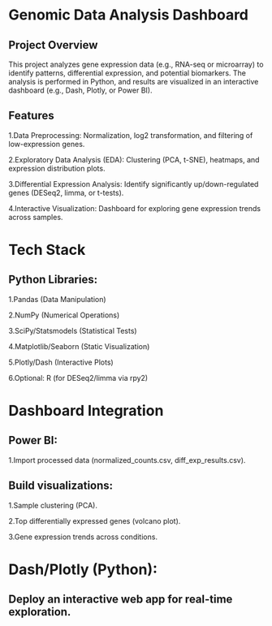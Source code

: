 # Genomic Data Analysis Dashboard

## Project Overview
This project analyzes gene expression data (e.g., RNA-seq or microarray) to identify patterns, differential expression, and potential biomarkers. The analysis is performed in Python, and results are visualized in an interactive dashboard (e.g., Dash, Plotly, or Power BI).

## Features

1.Data Preprocessing: Normalization, log2 transformation, and filtering of low-expression genes.

2.Exploratory Data Analysis (EDA): Clustering (PCA, t-SNE), heatmaps, and expression distribution plots.

3.Differential Expression Analysis: Identify significantly up/down-regulated genes (DESeq2, limma, or t-tests).

4.Interactive Visualization: Dashboard for exploring gene expression trends across samples.

# Tech Stack

## Python Libraries:

1.Pandas (Data Manipulation)

2.NumPy (Numerical Operations)

3.SciPy/Statsmodels (Statistical Tests)

4.Matplotlib/Seaborn (Static Visualization)

5.Plotly/Dash (Interactive Plots)

6.Optional: R (for DESeq2/limma via rpy2)

# Dashboard Integration

## Power BI:

1.Import processed data (normalized_counts.csv, diff_exp_results.csv).

## Build visualizations:

1.Sample clustering (PCA).

2.Top differentially expressed genes (volcano plot).

3.Gene expression trends across conditions.

# Dash/Plotly (Python):

## Deploy an interactive web app for real-time exploration.
